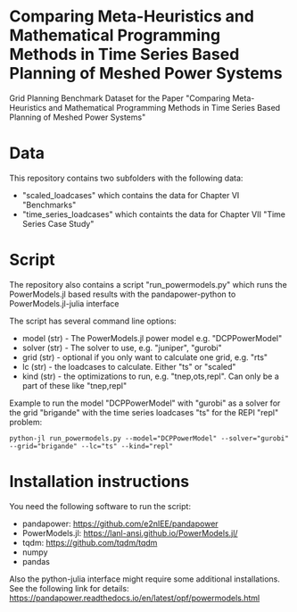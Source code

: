 # Comparing Meta-Heuristics and Mathematical Programming Methods in Time Series Based Planning of Meshed Power Systems
Grid Planning Benchmark Dataset for the Paper "Comparing Meta-Heuristics and Mathematical Programming Methods in Time Series Based Planning of Meshed Power Systems"

# Data
This repository contains two subfolders with the following data:
* "scaled_loadcases" which contains the data for Chapter VI "Benchmarks"
* "time_series_loadcases" which containts the data for Chapter VII "Time Series Case Study"

# Script
The repository also contains a script "run_powermodels.py" which runs the PowerModels.jl based results with the pandapower-python to PowerModels.jl-julia interface

The script has several command line options:
 * model (str) - The PowerModels.jl power model e.g. "DCPPowerModel"
 * solver (str) - The solver to use, e.g. "juniper", "gurobi"
 * grid (str) - optional if you only want to calculate one grid, e.g. "rts"
 * lc (str) - the loadcases to calculate. Either "ts" or "scaled"
 * kind (str) - the optimizations to run, e.g. "tnep,ots,repl". Can only be a part of these like "tnep,repl"

Example to run the model "DCPPowerModel" with "gurobi" as a solver for the grid "brigande" with the time series loadcases "ts" for the REPl "repl" problem:

```
python-jl run_powermodels.py --model="DCPPowerModel" --solver="gurobi" --grid="brigande" --lc="ts" --kind="repl"
```

# Installation instructions
You need the following software to run the script:
* pandapower: https://github.com/e2nIEE/pandapower
* PowerModels.jl: https://lanl-ansi.github.io/PowerModels.jl/
* tqdm: https://github.com/tqdm/tqdm
* numpy
* pandas

Also the python-julia interface might require some additional installations. See the following link for details:
https://pandapower.readthedocs.io/en/latest/opf/powermodels.html
